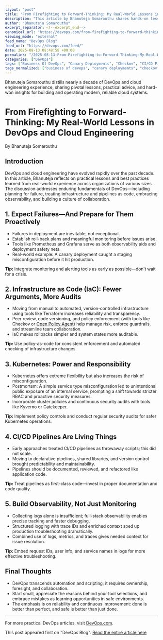 ```yaml
---
layout: "post"
title: "From Firefighting to Forward-Thinking: My Real-World Lessons in DevOps and Cloud Engineering"
description: "This article by Bhanuteja Somarouthu shares hands-on lessons learned from nearly a decade of DevOps and cloud engineering experience. It covers common challenges, practical tips, and key fundamentals like infrastructure as code (IaC), observability, CI/CD pipelines, and Kubernetes, with actionable suggestions to help teams build more reliable systems."
author: "Bhanuteja Somarouthu"
excerpt_separator: <!--excerpt_end-->
canonical_url: "https://devops.com/from-firefighting-to-forward-thinking-my-real-world-lessons-in-devops-and-cloud-engineering/?utm_source=rss&utm_medium=rss&utm_campaign=from-firefighting-to-forward-thinking-my-real-world-lessons-in-devops-and-cloud-engineering"
viewing_mode: "external"
feed_name: "DevOps Blog"
feed_url: "https://devops.com/feed/"
date: 2025-08-13 08:48:58 +00:00
permalink: "/2025-08-13-From-Firefighting-to-Forward-Thinking-My-Real-World-Lessons-in-DevOps-and-Cloud-Engineering.html"
categories: ["DevOps"]
tags: ["Business Of DevOps", "Canary Deployments", "Checkov", "CI/CD Pipelines", "Cloud Engineering", "Cloud Infrastructure", "Cluster Policies", "Continuous Delivery", "Continuous Testing", "Contributed Content", "DevOps", "Devops Best Practices", "DevOps Practice", "Gatekeeper", "Grafana", "IaC", "Kubernetes", "Kyverno", "Monitoring", "Observability", "Observability in Devops", "Open Policy Agent", "Peer Review", "Policy as Code", "Posts", "Prometheus", "Real World DevOps", "Rollbacks", "Social Facebook", "Social LinkedIn", "Social X", "Structured Logging", "Terraform"]
tags_normalized: ["business of devops", "canary deployments", "checkov", "ci slash cd pipelines", "cloud engineering", "cloud infrastructure", "cluster policies", "continuous delivery", "continuous testing", "contributed content", "devops", "devops best practices", "devops practice", "gatekeeper", "grafana", "iac", "kubernetes", "kyverno", "monitoring", "observability", "observability in devops", "open policy agent", "peer review", "policy as code", "posts", "prometheus", "real world devops", "rollbacks", "social facebook", "social linkedin", "social x", "structured logging", "terraform"]
---
```


Bhanuteja Somarouthu distills nearly a decade of DevOps and cloud engineering experience, sharing pivotal lessons, practical advice, and hard-won insights for building and operating modern, reliable cloud systems.<!--excerpt_end-->

# From Firefighting to Forward-Thinking: My Real-World Lessons in DevOps and Cloud Engineering

By Bhanuteja Somarouthu

## Introduction

DevOps and cloud engineering have evolved rapidly over the past decade. In this article, Bhanuteja reflects on practical lessons and best practices learned from real-world experience across organizations of various sizes. The discussion addresses enduring fundamentals of DevOps—including planning for failure, treating infrastructure and pipelines as code, embracing observability, and building a culture of collaboration.

## 1. Expect Failures—And Prepare for Them Proactively

- Failures in deployment are inevitable, not exceptional.
- Establish roll-back plans and meaningful monitoring before issues arise.
- Tools like Prometheus and Grafana serve as both observability aids and deployment safety nets.
- Real-world example: A canary deployment caught a staging misconfiguration before it hit production.

**Tip:** Integrate monitoring and alerting tools as early as possible—don't wait for a crisis.

## 2. Infrastructure as Code (IaC): Fewer Arguments, More Audits

- Moving from manual to automated, version-controlled infrastructure using tools like Terraform increases reliability and transparency.
- Peer review, code versioning, and policy enforcement (with tools like Checkov or [Open Policy Agent](https://www.openpolicyagent.org/)) help manage risk, enforce guardrails, and streamline team collaboration.
- IaC makes rollbacks simpler and system states more auditable.

**Tip:** Use policy-as-code for consistent enforcement and automated checking of infrastructure changes.

## 3. Kubernetes: Power and Responsibility

- Kubernetes offers extreme flexibility but also increases the risk of misconfiguration.
- Postmortem: A simple service type misconfiguration led to unintentional public exposure of an internal service, prompting a shift towards stricter RBAC and proactive security measures.
- Incorporate cluster policies and continuous security audits with tools like Kyverno or Gatekeeper.

**Tip:** Implement policy controls and conduct regular security audits for safer Kubernetes operations.

## 4. CI/CD Pipelines Are Living Things

- Early approaches treated CI/CD pipelines as throwaway scripts; this did not scale.
- Moving to declarative pipelines, shared libraries, and version control brought predictability and maintainability.
- Pipelines should be documented, reviewed, and refactored like application code.

**Tip:** Treat pipelines as first-class code—invest in proper documentation and code quality.

## 5. Build Observability, Not Just Monitoring

- Collecting logs alone is insufficient; full-stack observability enables precise tracking and faster debugging.
- Structured logging with trace IDs and enriched context sped up production troubleshooting dramatically.
- Combined use of logs, metrics, and traces gives needed context for issue resolution.

**Tip:** Embed request IDs, user info, and service names in logs for more effective troubleshooting.

## Final Thoughts

- DevOps transcends automation and scripting; it requires ownership, foresight, and collaboration.
- Start small, appreciate the reasons behind your tool selections, and embrace mistakes as learning opportunities in safe environments.
- The emphasis is on reliability and continuous improvement: done is better than perfect, and safe is better than just done.

---

For more practical DevOps articles, visit [DevOps.com](https://devops.com/).

This post appeared first on "DevOps Blog". [Read the entire article here](https://devops.com/from-firefighting-to-forward-thinking-my-real-world-lessons-in-devops-and-cloud-engineering/?utm_source=rss&utm_medium=rss&utm_campaign=from-firefighting-to-forward-thinking-my-real-world-lessons-in-devops-and-cloud-engineering)
